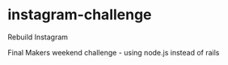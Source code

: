 # instagram-challenge

Rebuild Instagram

Final Makers weekend challenge - using node.js instead of rails

